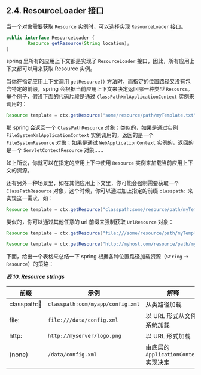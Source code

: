 ## 2.4. ResourceLoader 接口

当一个对象需要获取 `Resource` 实例时，可以选择实现 `ResourceLoader` 接口。

```java
public interface ResourceLoader {
        Resource getResource(String location);
}
```
spring 里所有的应用上下文都是实现了 `ResourceLoader` 接口，因此，所有应用上下文都可以用来获取 Resource 实例。

当你在指定应用上下文调用 `getResource()` 方法时，而指定的位置路径又没有包含特定的前缀，spring 会根据当前应用上下文来决定返回哪一种类型 `Resource`。举个例子，假设下面的代码片段是通过 `ClassPathXmlApplicationContext` 实例来调用的：

```java
Resource template = ctx.getResource("some/resource/path/myTemplate.txt");
```
那 spring 会返回一个 `ClassPathResource` 对象；类似的，如果是通过实例 `FileSystemXmlApplicationContext` 实例调用的，返回的是一个 `FileSystemResource` 对象；如果是通过 `WebApplicationContext` 实例的，返回的是一个 `ServletContextResource` 对象……

如上所说，你就可以在指定的应用上下中使用 `Resource` 实例来加载当前应用上下文的资源。

还有另外一种场景里，如在其他应用上下文里，你可能会强制需要获取一个 `ClassPathResource` 对象，这个时候，你可以通过加上指定的前缀 `classpath:` 来实现这一需求，如：

```java
Resource template = ctx.getResource("classpath:some/resource/path/myTemplate.txt");
```
类似的，你可以通过其他任意的 url 前缀来强制获取 `UrlResource` 对象：

```java
Resource template = ctx.getResource("file:///some/resource/path/myTemplate.txt");
```
```java
Resource template = ctx.getResource("http://myhost.com/resource/path/myTemplate.txt");
```
下面，给出一个表格来总结一下 spring 根据各种位置路径加载资源（`String` -> `Resource`）的策略：

***表 10. Resource strings***

| 前缀 | 示例 | 解释 |
| --- | --- | --- |
| classpath: | `classpath:com/myapp/config.xml` | 从类路径加载 |
| file: | `file:///data/config.xml` | 以 URL 形式从文件系统加载 |
| http: | `http://myserver/logo.png` | 以 URL 形式加载 |
| (none) | `/data/config.xml` | 由底层的 `ApplicationContext` 实现决定 |



